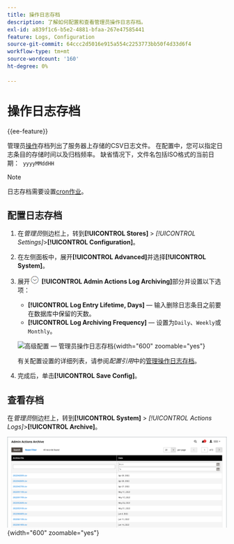 ```yaml
---
title: 操作日志存档
description: 了解如何配置和查看管理员操作日志存档。
exl-id: a839f1c6-b5e2-4881-bfaa-267e47585441
feature: Logs, Configuration
source-git-commit: 64ccc2d5016e915a554c2253773bb50f4d33d6f4
workflow-type: tm+mt
source-wordcount: '160'
ht-degree: 0%

---
```


# 操作日志存档

{{ee-feature}}

管理员[操作](action-log.md)存档列出了服务器上存储的CSV日志文件。 在配置中，您可以指定日志条目的存储时间以及归档频率。 缺省情况下，文件名包括ISO格式的当前日期：  `yyyyMMddHH`

>[!NOTE]
>
>日志存档需要设置[cron作业](cron.md)。

## 配置日志存档

1. 在&#x200B;_管理员_&#x200B;侧边栏上，转到&#x200B;**[!UICONTROL Stores]** > _[!UICONTROL Settings]_>**[!UICONTROL Configuration]**。

1. 在左侧面板中，展开&#x200B;**[!UICONTROL Advanced]**&#x200B;并选择&#x200B;**[!UICONTROL System]**。

1. 展开![扩展选择器](../assets/icon-display-expand.png) **[!UICONTROL Admin Actions Log Archiving]**&#x200B;部分并设置以下选项：

   - **[!UICONTROL Log Entry Lifetime, Days]** — 输入删除日志条目之前要在数据库中保留的天数。
   - **[!UICONTROL Log Archiving Frequency]** — 设置为`Daily`、`Weekly`或`Monthly`。

   ![高级配置 — 管理员操作日志存档](../configuration-reference/advanced/assets/system-admin-actions-log-archiving.png){width="600" zoomable="yes"}

   有关配置设置的详细列表，请参阅&#x200B;_配置引用_&#x200B;中的[管理操作日志存档](../configuration-reference/advanced/system.md)。

1. 完成后，单击&#x200B;**[!UICONTROL Save Config]**。

## 查看存档

在&#x200B;_管理员_&#x200B;侧边栏上，转到&#x200B;**[!UICONTROL System]** > _[!UICONTROL Actions Logs]_>**[!UICONTROL Archive]**。

![操作日志存档](./assets/action-log-archive.png){width="600" zoomable="yes"}
